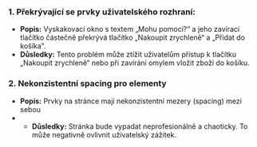 ### 1. Překrývající se prvky uživatelského rozhraní:
- **Popis:** Vyskakovací okno s textem „Mohu pomoci?“ a jeho zavírací tlačítko částečně překrývá tlačítko „Nakoupit zrychleně“ a „Přidat do košíka".
- **Důsledky:** Tento problém může ztížit uživatelům přístup k tlačítku „Nakoupit zrychleně“ nebo při zavírání omylem vložit zboží do košíku.

### 2. Nekonzistentní spacing pro elementy
- **Popis:** Prvky na stránce mají nekonzistentní mezery (spacing) mezi sebou
- - **Důsledky:** Stránka bude vypadat neprofesionálně a chaoticky. To může negativně ovlivnit uživatelský zážitek.
